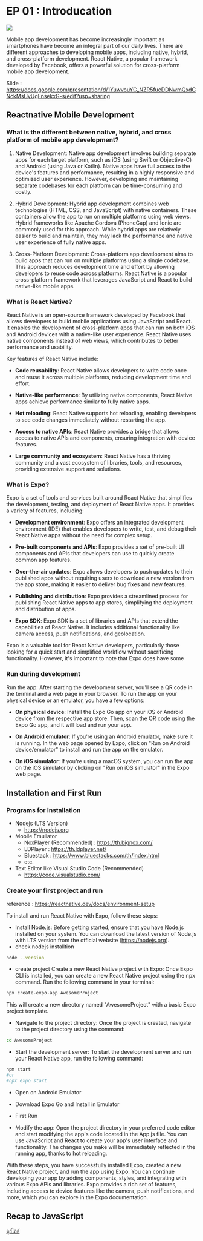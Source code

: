 # EP 01 : Introducation

<img src="https://citrusbug.com/storage/uploads/blog/native-vs-hybrid-vs-cross-platform.png">

Mobile app development has become increasingly important as smartphones have become an integral part of our daily lives. There are different approaches to developing mobile apps, including native, hybrid, and cross-platform development. React Native, a popular framework developed by Facebook, offers a powerful solution for cross-platform mobile app development.

Slide : https://docs.google.com/presentation/d/1YuwvouYC_NZR5fucDDNwmQxdCNckMsUyUgFnsekxG-s/edit?usp=sharing


## Reactnative Mobile Development

### What is the different between native, hybrid, and cross platform of mobile app development?
1. Native Development: Native app development involves building separate apps for each target platform, such as iOS (using Swift or Objective-C) and Android (using Java or Kotlin). Native apps have full access to the device's features and performance, resulting in a highly responsive and optimized user experience. However, developing and maintaining separate codebases for each platform can be time-consuming and costly.

1. Hybrid Development: Hybrid app development combines web technologies (HTML, CSS, and JavaScript) with native containers. These containers allow the app to run on multiple platforms using web views. Hybrid frameworks like Apache Cordova (PhoneGap) and Ionic are commonly used for this approach. While hybrid apps are relatively easier to build and maintain, they may lack the performance and native user experience of fully native apps.

1. Cross-Platform Development: Cross-platform app development aims to build apps that can run on multiple platforms using a single codebase. This approach reduces development time and effort by allowing developers to reuse code across platforms. React Native is a popular cross-platform framework that leverages JavaScript and React to build native-like mobile apps.

### What is React Native?
React Native is an open-source framework developed by Facebook that allows developers to build mobile applications using JavaScript and React. It enables the development of cross-platform apps that can run on both iOS and Android devices with a native-like user experience. React Native uses native components instead of web views, which contributes to better performance and usability.

Key features of React Native include:

- **Code reusability**: React Native allows developers to write code once and reuse it across multiple platforms, reducing development time and effort.

- **Native-like performance**: By utilizing native components, React Native apps achieve performance similar to fully native apps.

- **Hot reloading**: React Native supports hot reloading, enabling developers to see code changes immediately without restarting the app.

- **Access to native APIs**: React Native provides a bridge that allows access to native APIs and components, ensuring integration with device features.

- **Large community and ecosystem**: React Native has a thriving community and a vast ecosystem of libraries, tools, and resources, providing extensive support and solutions.

### What is Expo?
Expo is a set of tools and services built around React Native that simplifies the development, testing, and deployment of React Native apps. It provides a variety of features, including:

- **Development environment**: Expo offers an integrated development environment (IDE) that enables developers to write, test, and debug their React Native apps without the need for complex setup.

- **Pre-built components and APIs**: Expo provides a set of pre-built UI components and APIs that developers can use to quickly create common app features.

- **Over-the-air updates**: Expo allows developers to push updates to their published apps without requiring users to download a new version from the app store, making it easier to deliver bug fixes and new features.

- **Publishing and distribution**: Expo provides a streamlined process for publishing React Native apps to app stores, simplifying the deployment and distribution of apps.

- **Expo SDK**: Expo SDK is a set of libraries and APIs that extend the capabilities of React Native. It includes additional functionality like camera access, push notifications, and geolocation.

Expo is a valuable tool for React Native developers, particularly those looking for a quick start and simplified workflow without sacrificing functionality. However, it's important to note that Expo does have some

### Run during development
Run the app: After starting the development server, you'll see a QR code in the terminal and a web page in your browser. To run the app on your physical device or an emulator, you have a few options:

- **On physical device**: Install the Expo Go app on your iOS or Android device from the respective app store. Then, scan the QR code using the Expo Go app, and it will load and run your app.

- **On Android emulator**: If you're using an Android emulator, make sure it is running. In the web page opened by Expo, click on "Run on Android device/emulator" to install and run the app on the emulator.

- **On iOS simulator**: If you're using a macOS system, you can run the app on the iOS simulator by clicking on "Run on iOS simulator" in the Expo web page.

## Installation and First Run

### Programs for Installation
- Nodejs (LTS Version)
    -  https://nodejs.org
- Mobile Emullator
    - NoxPlayer (Recommended) : https://th.bignox.com/
    - LDPlayer : https://th.ldplayer.net/
    - Bluestack : https://www.bluestacks.com/th/index.html
    - etc.
- Text Editor like Visual Studio Code (Recommended)
    - https://code.visualstudio.com/

### Create your first project and run
reference : https://reactnative.dev/docs/environment-setup

To install and run React Native with Expo, follow these steps:

- Install Node.js: Before getting started, ensure that you have Node.js installed on your system. You can download the latest version of Node.js with LTS version from the official website (https://nodejs.org).
- check nodejs installtion
```bash
node --version
```
- create project 
Create a new React Native project with Expo: Once Expo CLI is installed, you can create a new React Native project using the npx command. Run the following command in your terminal:
```bash
npx create-expo-app AwesomeProject
```
This will create a new directory named "AwesomeProject" with a basic Expo project template.

- Navigate to the project directory: Once the project is created, navigate to the project directory using the command:
```bash
cd AwesomeProject
```
- Start the development server: To start the development server and run your React Native app, run the following command:
```bash
npm start
#or
#npx expo start
```
- Open on Android Emulator

- Download Expo Go and Install in Emulator

- First Run

- Modify the app: Open the project directory in your preferred code editor and start modifying the app's code located in the App.js file. You can use JavaScript and React to create your app's user interface and functionality. The changes you make will be immediately reflected in the running app, thanks to hot reloading.

With these steps, you have successfully installed Expo, created a new React Native project, and run the app using Expo. You can continue developing your app by adding components, styles, and integrating with various Expo APIs and libraries. Expo provides a rich set of features, including access to device features like the camera, push notifications, and more, which you can explore in the Expo documentation.

## Recap to JavaScript 
<a href="https://docs.google.com/presentation/d/1MK6nBxp6oQIWdso6z7-8_JuZvpL8NaFKp_KIkJhBYpY/edit?usp=sharing">ดูสไลด์</a>